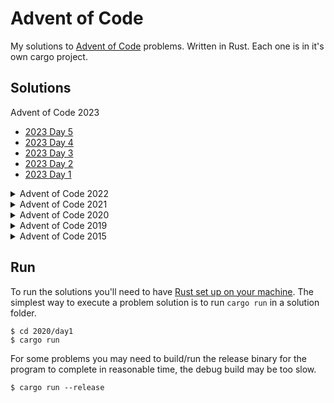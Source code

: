 # Advent of Code

My solutions to [Advent of Code](https://adventofcode.com/) problems. Written in Rust. Each one is in it's own cargo project.

## Solutions

<!-- INDEX-START -->
Advent of Code 2023

 - [2023 Day 5](./2023/day05/src/main.rs)
 - [2023 Day 4](./2023/day04/src/main.rs)
 - [2023 Day 3](./2023/day03/src/main.rs)
 - [2023 Day 2](./2023/day02/src/main.rs)
 - [2023 Day 1](./2023/day01/src/main.rs)

<details><summary>Advent of Code 2022</summary>
<p>

 - [2022 Day 25](./2022/day25/src/main.rs)
 - [2022 Day 24](./2022/day24/src/main.rs)
 - [2022 Day 23](./2022/day23/src/main.rs)
 - [2022 Day 22](./2022/day22/src/main.rs)
 - [2022 Day 21](./2022/day21/src/main.rs)
 - [2022 Day 20](./2022/day20/src/main.rs)
 - [2022 Day 19](./2022/day19/src/main.rs)
 - [2022 Day 18](./2022/day18/src/main.rs)
 - [2022 Day 17](./2022/day17/src/main.rs)
 - [2022 Day 16](./2022/day16/src/main.rs)
 - [2022 Day 15](./2022/day15/src/main.rs)
 - [2022 Day 14](./2022/day14/src/main.rs)
 - [2022 Day 13](./2022/day13/src/main.rs)
 - [2022 Day 12](./2022/day12/src/main.rs)
 - [2022 Day 11](./2022/day11/src/main.rs)
 - [2022 Day 10](./2022/day10/src/main.rs)
 - [2022 Day 9](./2022/day09/src/main.rs)
 - [2022 Day 8](./2022/day08/src/main.rs)
 - [2022 Day 7](./2022/day07/src/main.rs)
 - [2022 Day 6](./2022/day06/src/main.rs)
 - [2022 Day 5](./2022/day05/src/main.rs)
 - [2022 Day 4](./2022/day04/src/main.rs)
 - [2022 Day 3](./2022/day03/src/main.rs)
 - [2022 Day 2](./2022/day02/src/main.rs)
 - [2022 Day 1](./2022/day01/src/main.rs)

</p>
</details>
<details><summary>Advent of Code 2021</summary>
<p>

 - [2021 Day 25](./2021/day25/src/main.rs)
 - [2021 Day 24](./2021/day24/src/main.rs)
 - [2021 Day 23](./2021/day23/src/main.rs)
 - [2021 Day 22](./2021/day22/src/main.rs)
 - [2021 Day 21](./2021/day21/src/main.rs)
 - [2021 Day 20](./2021/day20/src/main.rs)
 - [2021 Day 19](./2021/day19/src/main.rs)
 - [2021 Day 18](./2021/day18/src/main.rs)
 - [2021 Day 17](./2021/day17/src/main.rs)
 - [2021 Day 16](./2021/day16/src/main.rs)
 - [2021 Day 15](./2021/day15/src/main.rs)
 - [2021 Day 14](./2021/day14/src/main.rs)
 - [2021 Day 13](./2021/day13/src/main.rs)
 - [2021 Day 12](./2021/day12/src/main.rs)
 - [2021 Day 11](./2021/day11/src/main.rs)
 - [2021 Day 10](./2021/day10/src/main.rs)
 - [2021 Day 9](./2021/day09/src/main.rs)
 - [2021 Day 8](./2021/day08/src/main.rs)
 - [2021 Day 7](./2021/day07/src/main.rs)
 - [2021 Day 6](./2021/day06/src/main.rs)
 - [2021 Day 5](./2021/day05/src/main.rs)
 - [2021 Day 4](./2021/day04/src/main.rs)
 - [2021 Day 3](./2021/day03/src/main.rs)
 - [2021 Day 2](./2021/day02/src/main.rs)
 - [2021 Day 1](./2021/day01/src/main.rs)

</p>
</details>
<details><summary>Advent of Code 2020</summary>
<p>

 - [2020 Day 25](./2020/day25/src/main.rs)
 - [2020 Day 24](./2020/day24/src/main.rs)
 - [2020 Day 23](./2020/day23/src/main.rs)
 - [2020 Day 22](./2020/day22/src/main.rs)
 - [2020 Day 21](./2020/day21/src/main.rs)
 - [2020 Day 20](./2020/day20/src/main.rs)
 - [2020 Day 19](./2020/day19/src/main.rs)
 - [2020 Day 18](./2020/day18/src/main.rs)
 - [2020 Day 17](./2020/day17/src/main.rs)
 - [2020 Day 16](./2020/day16/src/main.rs)
 - [2020 Day 15](./2020/day15/src/main.rs)
 - [2020 Day 14](./2020/day14/src/main.rs)
 - [2020 Day 13](./2020/day13/src/main.rs)
 - [2020 Day 12](./2020/day12/src/main.rs)
 - [2020 Day 11](./2020/day11/src/main.rs)
 - [2020 Day 10](./2020/day10/src/main.rs)
 - [2020 Day 9](./2020/day09/src/main.rs)
 - [2020 Day 8](./2020/day08/src/main.rs)
 - [2020 Day 7](./2020/day07/src/main.rs)
 - [2020 Day 6](./2020/day06/src/main.rs)
 - [2020 Day 5](./2020/day05/src/main.rs)
 - [2020 Day 4](./2020/day04/src/main.rs)
 - [2020 Day 3](./2020/day03/src/main.rs)
 - [2020 Day 2](./2020/day02/src/main.rs)
 - [2020 Day 1](./2020/day01/src/main.rs)

</p>
</details>
<details><summary>Advent of Code 2019</summary>
<p>

 - [2019 Day 15](./2019/day15/src/main.rs)
 - [2019 Day 14](./2019/day14/src/main.rs)
 - [2019 Day 13](./2019/day13/src/main.rs)
 - [2019 Day 12](./2019/day12/src/main.rs)
 - [2019 Day 11](./2019/day11/src/main.rs)
 - [2019 Day 10](./2019/day10/src/main.rs)
 - [2019 Day 9](./2019/day09/src/main.rs)
 - [2019 Day 8](./2019/day08/src/main.rs)
 - [2019 Day 7](./2019/day07/src/main.rs)
 - [2019 Day 6](./2019/day06/src/main.rs)
 - [2019 Day 5](./2019/day05/src/main.rs)
 - [2019 Day 4](./2019/day04/src/main.rs)
 - [2019 Day 3](./2019/day03/src/main.rs)
 - [2019 Day 2](./2019/day02/src/main.rs)
 - [2019 Day 1](./2019/day01/src/main.rs)

</p>
</details>
<details><summary>Advent of Code 2015</summary>
<p>

 - [2015 Day 25](./2015/day25/src/main.rs)
 - [2015 Day 18](./2015/day18/src/main.rs)
 - [2015 Day 17](./2015/day17/src/main.rs)
 - [2015 Day 16](./2015/day16/src/main.rs)
 - [2015 Day 15](./2015/day15/src/main.rs)
 - [2015 Day 14](./2015/day14/src/main.rs)
 - [2015 Day 13](./2015/day13/src/main.rs)
 - [2015 Day 12](./2015/day12/src/main.rs)
 - [2015 Day 11](./2015/day11/src/main.rs)
 - [2015 Day 10](./2015/day10/src/main.rs)
 - [2015 Day 9](./2015/day09/src/main.rs)
 - [2015 Day 8](./2015/day08/src/main.rs)
 - [2015 Day 7](./2015/day07/src/main.rs)
 - [2015 Day 6](./2015/day06/src/main.rs)
 - [2015 Day 5](./2015/day05/src/main.rs)
 - [2015 Day 4](./2015/day04/src/main.rs)
 - [2015 Day 3](./2015/day03/src/main.rs)
 - [2015 Day 2](./2015/day02/src/main.rs)
 - [2015 Day 1](./2015/day01/src/main.rs)

</p>
</details>
<!-- INDEX-END -->

## Run

To run the solutions you'll need to have [Rust set up on your machine](https://rustup.rs/). The simplest way to execute a problem solution is to run `cargo run` in a solution folder.

```sh-session
$ cd 2020/day1
$ cargo run
```

For some problems you may need to build/run the release binary for the program to complete in reasonable time, the debug build may be too slow.

```sh-session
$ cargo run --release
```
